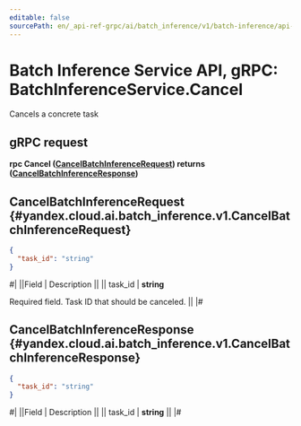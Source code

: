 ```yaml
---
editable: false
sourcePath: en/_api-ref-grpc/ai/batch_inference/v1/batch-inference/api-ref/grpc/BatchInference/cancel.md
---
```


# Batch Inference Service API, gRPC: BatchInferenceService.Cancel

Cancels a concrete task

## gRPC request

**rpc Cancel ([CancelBatchInferenceRequest](#yandex.cloud.ai.batch_inference.v1.CancelBatchInferenceRequest)) returns ([CancelBatchInferenceResponse](#yandex.cloud.ai.batch_inference.v1.CancelBatchInferenceResponse))**

## CancelBatchInferenceRequest {#yandex.cloud.ai.batch_inference.v1.CancelBatchInferenceRequest}

```json
{
  "task_id": "string"
}
```

#|
||Field | Description ||
|| task_id | **string**

Required field. Task ID that should be canceled. ||
|#

## CancelBatchInferenceResponse {#yandex.cloud.ai.batch_inference.v1.CancelBatchInferenceResponse}

```json
{
  "task_id": "string"
}
```

#|
||Field | Description ||
|| task_id | **string** ||
|#